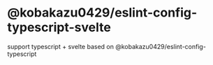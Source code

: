 # @kobakazu0429/eslint-config-typescript-svelte

support typescript + svelte based on @kobakazu0429/eslint-config-typescript
